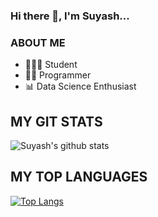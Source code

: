 ### Hi there 👋, I'm Suyash...



### ABOUT ME
- 👨🏻‍🎓 Student
- 👨‍💻 Programmer
- 📊 Data Science Enthusiast


## MY GIT STATS

![Suyash's github stats](https://github-readme-stats.vercel.app/api?username=Suyash-Batham&show_icons=true&theme=chartreuse-dark&title_color=8E2DE2&text_color=fff)


## MY TOP LANGUAGES

[![Top Langs](https://github-readme-stats.vercel.app/api/top-langs/?username=Suyash-Batham&show_icons=true&theme=chartreuse-dark&title_color=8E2DE2&text_color=fff)](https://github.com/Suyash-Batham/github-readme-stats)

